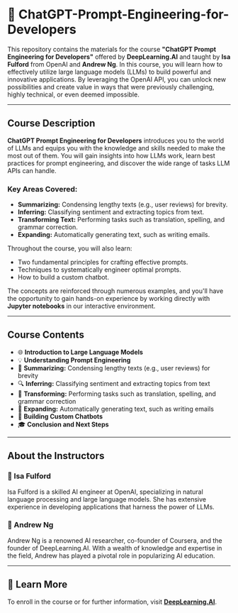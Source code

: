 # 🚀 ChatGPT-Prompt-Engineering-for-Developers

This repository contains the materials for the course **"ChatGPT Prompt Engineering for Developers"** offered by **DeepLearning.AI** and taught by **Isa Fulford** from OpenAI and **Andrew Ng**. In this course, you will learn how to effectively utilize large language models (LLMs) to build powerful and innovative applications. By leveraging the OpenAI API, you can unlock new possibilities and create value in ways that were previously challenging, highly technical, or even deemed impossible.

---

## Course Description

**ChatGPT Prompt Engineering for Developers** introduces you to the world of LLMs and equips you with the knowledge and skills needed to make the most out of them. You will gain insights into how LLMs work, learn best practices for prompt engineering, and discover the wide range of tasks LLM APIs can handle.

### Key Areas Covered:

- **Summarizing:** Condensing lengthy texts (e.g., user reviews) for brevity.
- **Inferring:** Classifying sentiment and extracting topics from text.
- **Transforming Text:** Performing tasks such as translation, spelling, and grammar correction.
- **Expanding:** Automatically generating text, such as writing emails.

Throughout the course, you will also learn:

- Two fundamental principles for crafting effective prompts.
- Techniques to systematically engineer optimal prompts.
- How to build a custom chatbot.

The concepts are reinforced through numerous examples, and you'll have the opportunity to gain hands-on experience by working directly with **Jupyter notebooks** in our interactive environment.

---

## Course Contents

- 🌐 **Introduction to Large Language Models**
- 💡 **Understanding Prompt Engineering**
- 📝 **Summarizing:** Condensing lengthy texts (e.g., user reviews) for brevity
- 🔍 **Inferring:** Classifying sentiment and extracting topics from text
- 🔄 **Transforming:** Performing tasks such as translation, spelling, and grammar correction
- 📩 **Expanding:** Automatically generating text, such as writing emails
- 👥 **Building Custom Chatbots**
- 🎓 **Conclusion and Next Steps**

---

## About the Instructors

### 🌟 Isa Fulford

Isa Fulford is a skilled AI engineer at OpenAI, specializing in natural language processing and large language models. She has extensive experience in developing applications that harness the power of LLMs.

### 🌟 Andrew Ng

Andrew Ng is a renowned AI researcher, co-founder of Coursera, and the founder of DeepLearning.AI. With a wealth of knowledge and expertise in the field, Andrew has played a pivotal role in popularizing AI education.

---

## 🔗 Learn More

To enroll in the course or for further information, visit **[DeepLearning.AI](https://deeplearning.ai/)**.

